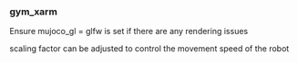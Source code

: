 
### gym_xarm 

Ensure mujoco_gl = glfw is set if there are any rendering issues

scaling factor can be adjusted to control the movement speed of the robot 

